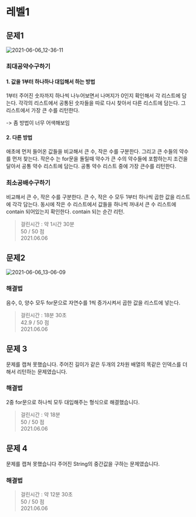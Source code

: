 
# 레벨1

## 문제1

![2021-06-06_12-36-11](https://user-images.githubusercontent.com/59721293/120908956-cc185080-c6c3-11eb-977e-e1a5f9a74436.jpg)

### 최대공약수구하기
#### 1. 값을 1부터 하나하나 대입해서 하는 방법
1부터 주어진 숫자까지 하나씩 나누어보면서 나머지가 0인지 확인해서 각 리스트에 담는다.
각각의 리스트에서 공통된 숫자들을 따로 다시 찾아서 다른 리스트에 담는다.
그 리스트에서 가장 큰 수를 리턴한다.

-> 좀 방법이 너무 어색해보임

#### 2. 다른 방법
애초에 먼저 들어온 값들을 비교해서 큰 수, 작은 수를 구분한다.
그리고 큰 수들의 약수를 먼저 찾는다.
작은수 는 for문을 돌릴때 약수가 큰 수의 약수들에 포함하는지 조건을 달아서 공통 약수 리스트에 담는다.
공통 약수 리스트 중에 가장 큰수를 리턴한다.

### 최소공배수구하기
비교해서 큰 수, 작은 수를 구분한다.
큰 수, 작은 수 모두 1부터 하나씩 곱한 값을 리스트에 각각 담는다.
동시에 작은 수 리스트에서 값들을 하나씩 꺼내서 큰 수 리스트에 contain 되어있는지 확인한다.
contain 되는 순간 리턴.

> 걸린시간 : 약 1시간 30분 <br>
> 50 / 50 점 <br>
> 2021.06.06

## 문제2

![2021-06-06_13-06-09](https://user-images.githubusercontent.com/59721293/120909315-04ba2900-c6c8-11eb-8097-1c4870a64d4a.jpg)

### 해결법

음수, 0, 양수 모두 for문으로 자연수를 1씩 증가시켜서 곱한 값을 리스트에 넣는다.

> 걸린시간 : 18분 30초 <br>
> 42.9 / 50 점 <br>
> 2021.06.06

## 문제 3

문제를 캡쳐 못했습니다.
주어진 길이가 같은 두개의 2차원 배열의 똑같은 인덱스를 더해서 리턴하는 문제였습니다.

### 해결법
2중 for문으로 하나씩 모두 대입해주는 형식으로 해결했습니다.

> 걸린시간 : 약 18분 <br>
> 50 / 50 점 <br>
> 2021.06.06
 
## 문제 4

문제를 캡쳐 못했습니다
주어진 String의 중간값을 구하는 문제였습니다.

### 해결법

> 걸린시간 : 약 12분 30초 <br>
> 50 / 50 점 <br>
> 2021.06.06
